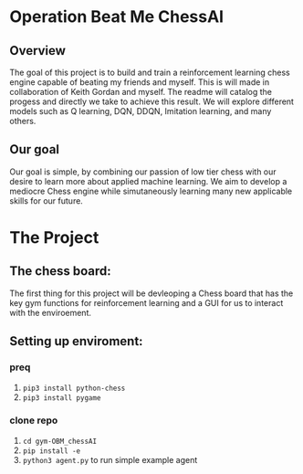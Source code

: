 # Operation Beat Me ChessAI
## Overview
The goal of this project is to build and train a reinforcement learning chess engine capable of beating my friends and myself. This is will made in collaboration of Keith Gordan and myself. The readme will catalog the progess and directly we take to achieve this result. We will explore different models such as Q learning, DQN, DDQN, Imitation learning, and many others.

## Our goal
Our goal is simple, by combining our passion of low tier chess with our desire to learn more about applied machine learning. We aim to develop a mediocre Chess engine while simutaneously learning many new applicable skills for our future.

# The Project
## The chess board:
The first thing for this project will be devleoping a Chess board that has the key gym functions for reinforcement learning and a GUI for us to interact with the enviroement. 
## Setting up enviroment:
### preq
1) `pip3 install python-chess`
2) `pip3 install pygame`
### clone repo 
1) `cd gym-OBM_chessAI`
2) `pip install -e`
2) `python3 agent.py` to run simple example agent
